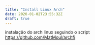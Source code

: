 ```yaml
---
title: "Install Linux Arch"
date: 2020-01-02T23:55:32Z
draft: true
---
```


instalação do arch linux seguindo o script https://github.com/MatMoul/archfi